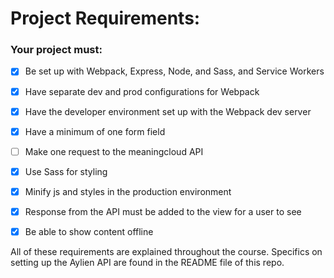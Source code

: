 # Project Requirements:

### Your project must:

- [x] Be set up with Webpack, Express, Node, and Sass, and Service Workers

- [x] Have separate dev and prod configurations for Webpack

- [x] Have the developer environment set up with the Webpack dev server

- [x] Have a minimum of one form field

- [ ] Make one request to the meaningcloud API

- [x] Use Sass for styling

- [x] Minify js and styles in the production environment

- [x] Response from the API must be added to the view for a user to see 

- [x] Be able to show content offline

All of these requirements are explained throughout the course. Specifics on setting up the Aylien API are found in the README file of this repo.
